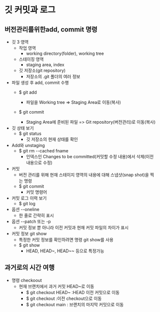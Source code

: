 # 깃 커밋과 로그
## 버전관리를위한add, commit 명령
* 깃 3 영역
    * 작업 영역
        * working directory(folder), working tree
    * 스테이징 영역
        * staging area, index
    * 깃 저장소(git repository)
        * 저장소의 .git 폴더의 여러 정보
* 파일 생성 후 add, commit 수행
    * $ git add
        * 파일을 Working tree => Staging Area로 이동(복사)

    * $ git commit
        * Staging Area에 준비된 파일 => Git repository(버전관리)로 이동(복사)
* 깃 상태 보기
    * $ git status
        * 깃 저장소의 현재 상태를 확인
* Add와 unstaging
    * $ git rm --cached fname
        * 인덱스인 Changes to be committed(커밋할 수정 내용)에서 삭제(이전 내용으로 수정)
* 커밋
    * 버전 관리를 위해 현재 스테이지 영역의 내용에 대해 스냅샷(snap shot)을 찍는 명령
    * $ git commit
        * 커밋 명령어
* 커밋 로그 이력 보기
    * $ git log
* 옵션 --oneline
    * 한 줄로 간략히 표시
* 옵션 --patch 또는 -p
    * 커밋 정보 뿐 아니라 이전 커밋과 현재 커밋 파일의 차이가 표시
* 커밋 정보 git show
    * 특정한 커밋 정보를 확인하려면 명령 git show를 사용
    * $ git show
        * HEAD, HEAD~, HEAD~~ 등으로 특정가능
## 과거로의 시간 여행
* 명령 checkoout
    * 현재 브랜치에서 과거 커밋 HEAD~로 이동
        * $ git checkout HEAD~ :HEAD 이전 커밋으로 이동
        * $ git checkout :이전 checkout으로 이동
        * $ git checkout main :
        브랜치의 마지막 커밋으로 이동
    

